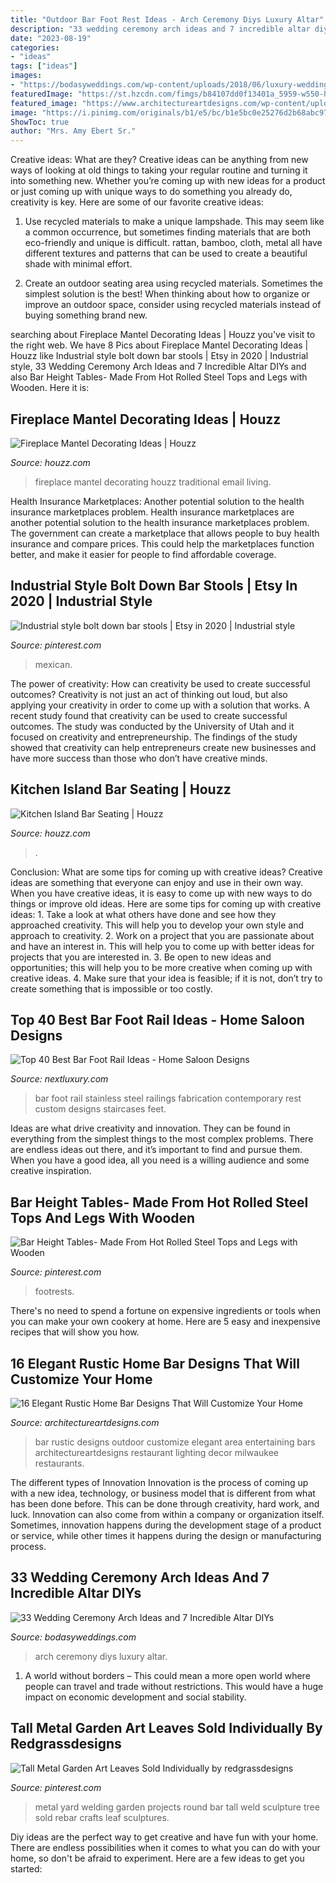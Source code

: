 ```yaml
---
title: "Outdoor Bar Foot Rest Ideas - Arch Ceremony Diys Luxury Altar"
description: "33 wedding ceremony arch ideas and 7 incredible altar diys"
date: "2023-08-19"
categories:
- "ideas"
tags: ["ideas"]
images:
- "https://bodasyweddings.com/wp-content/uploads/2018/06/luxury-wedding-look.jpg"
featuredImage: "https://st.hzcdn.com/fimgs/b84107dd0f13401a_5959-w550-h734-b0-p0--traditional-living-room.jpg"
featured_image: "https://www.architectureartdesigns.com/wp-content/uploads/2018/03/16-Elegant-Rustic-Home-Bar-Designs-That-Will-Customize-Your-Home-9.jpg"
image: "https://i.pinimg.com/originals/b1/e5/bc/b1e5bc0e25276d2b68abc97d8e0c3ee3.jpg"
ShowToc: true
author: "Mrs. Amy Ebert Sr."
---
```



Creative ideas: What are they?
Creative ideas can be anything from new ways of looking at old things to taking your regular routine and turning it into something new. Whether you’re coming up with new ideas for a product or just coming up with unique ways to do something you already do, creativity is key. Here are some of our favorite creative ideas: 
1. Use recycled materials to make a unique lampshade. This may seem like a common occurrence, but sometimes finding materials that are both eco-friendly and unique is difficult. rattan, bamboo, cloth, metal all have different textures and patterns that can be used to create a beautiful shade with minimal effort. 

2. Create an outdoor seating area using recycled materials. Sometimes the simplest solution is the best! When thinking about how to organize or improve an outdoor space, consider using recycled materials instead of buying something brand new.

	

		
searching about Fireplace Mantel Decorating Ideas | Houzz you've visit to the right web. We have 8 Pics about Fireplace Mantel Decorating Ideas | Houzz like Industrial style bolt down bar stools | Etsy in 2020 | Industrial style, 33 Wedding Ceremony Arch Ideas and 7 Incredible Altar DIYs and also Bar Height Tables- Made From Hot Rolled Steel Tops and Legs with Wooden. Here it is:
		
    
## Fireplace Mantel Decorating Ideas | Houzz

<img loading=lazy src="https://st.hzcdn.com/fimgs/b84107dd0f13401a_5959-w550-h734-b0-p0--traditional-living-room.jpg" onerror="this.onerror=null;this.src='https://tse2.mm.bing.net/th?id=OIP.Nqrv03tufqE4P-yT4KBhRgHaJ4&amp;pid=15.1';" alt="Fireplace Mantel Decorating Ideas | Houzz">

_Source: houzz.com_

>fireplace mantel decorating houzz traditional email living. 

	

Health Insurance Marketplaces: Another potential solution to the health insurance marketplaces problem.
Health insurance marketplaces are another potential solution to the health insurance marketplaces problem. The government can create a marketplace that allows people to buy health insurance and compare prices. This could help the marketplaces function better, and make it easier for people to find affordable coverage.

    
## Industrial Style Bolt Down Bar Stools | Etsy In 2020 | Industrial Style

<img loading=lazy src="https://i.pinimg.com/originals/b1/e5/bc/b1e5bc0e25276d2b68abc97d8e0c3ee3.jpg" onerror="this.onerror=null;this.src='https://tse3.mm.bing.net/th?id=OIP.BwTJJHi0rqUQNANcNNVHKgHaJ4&amp;pid=15.1';" alt="Industrial style bolt down bar stools | Etsy in 2020 | Industrial style">

_Source: pinterest.com_

>mexican. 

	

The power of creativity: How can creativity be used to create successful outcomes?
Creativity is not just an act of thinking out loud, but also applying your creativity in order to come up with a solution that works. A recent study found that creativity can be used to create successful outcomes. The study was conducted by the University of Utah and it focused on creativity and entrepreneurship. The findings of the study showed that creativity can help entrepreneurs create new businesses and have more success than those who don’t have creative minds.

    
## Kitchen Island Bar Seating | Houzz

<img loading=lazy src="https://st.hzcdn.com/fimgs/e1417c570ec6d504_1387-w500-h666-b0-p0-q87--traditional-kitchen.jpg" onerror="this.onerror=null;this.src='https://tse2.mm.bing.net/th?id=OIP.83YsEkjfDful_SO1giAk7wHaJ3&amp;pid=15.1';" alt="Kitchen Island Bar Seating | Houzz">

_Source: houzz.com_

>. 

	

Conclusion: What are some tips for coming up with creative ideas?
Creative ideas are something that everyone can enjoy and use in their own way. When you have creative ideas, it is easy to come up with new ways to do things or improve old ideas. Here are some tips for coming up with creative ideas: 1. Take a look at what others have done and see how they approached creativity. This will help you to develop your own style and approach to creativity. 2. Work on a project that you are passionate about and have an interest in. This will help you to come up with better ideas for projects that you are interested in. 3. Be open to new ideas and opportunities; this will help you to be more creative when coming up with creative ideas. 4. Make sure that your idea is feasible; if it is not, don’t try to create something that is impossible or too costly. 
    
## Top 40 Best Bar Foot Rail Ideas - Home Saloon Designs

<img loading=lazy src="http://nextluxury.com/wp-content/uploads/interior-ideas-bar-foot-rail-satin-stainless-steel.jpg" onerror="this.onerror=null;this.src='https://tse1.mm.bing.net/th?id=OIP.Nfs8HKTw2ZcJLXog3vBQiQAAAA&amp;pid=15.1';" alt="Top 40 Best Bar Foot Rail Ideas - Home Saloon Designs">

_Source: nextluxury.com_

>bar foot rail stainless steel railings fabrication contemporary rest custom designs staircases feet. 

	

Ideas are what drive creativity and innovation. They can be found in everything from the simplest things to the most complex problems. There are endless ideas out there, and it’s important to find and pursue them. When you have a good idea, all you need is a willing audience and some creative inspiration.

    
## Bar Height Tables- Made From Hot Rolled Steel Tops And Legs With Wooden

<img loading=lazy src="https://i.pinimg.com/736x/f5/41/0a/f5410a60fc3ae8fa4b67d0cf1bc95e47--restaurant-furniture-custom-furniture.jpg" onerror="this.onerror=null;this.src='https://tse1.mm.bing.net/th?id=OIP.QIcb-V9NUIsicYs3stMSogHaHa&amp;pid=15.1';" alt="Bar Height Tables- Made From Hot Rolled Steel Tops and Legs with Wooden">

_Source: pinterest.com_

>footrests. 

	

There's no need to spend a fortune on expensive ingredients or tools when you can make your own cookery at home. Here are 5 easy and inexpensive recipes that will show you how.

    
## 16 Elegant Rustic Home Bar Designs That Will Customize Your Home

<img loading=lazy src="https://www.architectureartdesigns.com/wp-content/uploads/2018/03/16-Elegant-Rustic-Home-Bar-Designs-That-Will-Customize-Your-Home-9.jpg" onerror="this.onerror=null;this.src='https://tse4.mm.bing.net/th?id=OIP.FzacMzH5RHxhkmWf6i7BcAHaJ4&amp;pid=15.1';" alt="16 Elegant Rustic Home Bar Designs That Will Customize Your Home">

_Source: architectureartdesigns.com_

>bar rustic designs outdoor customize elegant area entertaining bars architectureartdesigns restaurant lighting decor milwaukee restaurants. 

	

The different types of Innovation
Innovation is the process of coming up with a new idea, technology, or business model that is different from what has been done before. This can be done through creativity, hard work, and luck. Innovation can also come from within a company or organization itself. Sometimes, innovation happens during the development stage of a product or service, while other times it happens during the design or manufacturing process.

    
## 33 Wedding Ceremony Arch Ideas And 7 Incredible Altar DIYs

<img loading=lazy src="https://bodasyweddings.com/wp-content/uploads/2018/06/luxury-wedding-look.jpg" onerror="this.onerror=null;this.src='https://tse4.mm.bing.net/th?id=OIP.MmX6D5n_2qcDo7Y33iNSHwHaLH&amp;pid=15.1';" alt="33 Wedding Ceremony Arch Ideas and 7 Incredible Altar DIYs">

_Source: bodasyweddings.com_

>arch ceremony diys luxury altar. 

	

1. A world without borders – This could mean a more open world where people can travel and trade without restrictions. This would have a huge impact on economic development and social stability. 

    
## Tall Metal Garden Art Leaves Sold Individually By Redgrassdesigns

<img loading=lazy src="https://i.pinimg.com/736x/e8/c1/94/e8c1940300ebf8fb031491fe670da469--rebar-art-welding-ideas.jpg" onerror="this.onerror=null;this.src='https://tse1.mm.bing.net/th?id=OIP.jJ-zIKGUjMqlF0Qr2gm_2AHaNK&amp;pid=15.1';" alt="Tall Metal Garden Art Leaves Sold Individually by redgrassdesigns">

_Source: pinterest.com_

>metal yard welding garden projects round bar tall weld sculpture tree sold rebar crafts leaf sculptures. 

	

Diy ideas are the perfect way to get creative and have fun with your home. There are endless possibilities when it comes to what you can do with your home, so don't be afraid to experiment. Here are a few ideas to get you started:

